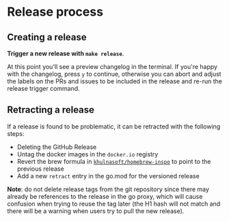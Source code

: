 # Release process


## Creating a release

**Trigger a new release with `make release`**. 

At this point you'll see a preview changelog in the terminal. If you're happy with the 
changelog, press `y` to continue, otherwise you can abort and adjust the labels on the 
PRs and issues to be included in the release and re-run the release trigger command.


## Retracting a release

If a release is found to be problematic, it can be retracted with the following steps:

- Deleting the GitHub Release
- Untag the docker images in the `docker.io` registry
- Revert the brew formula in [`khulnasoft/homebrew-inspo`](https://github.com/khulnasoft/homebrew-inspo) to point to the previous release
- Add a new `retract` entry in the go.mod for the versioned release

**Note**: do not delete release tags from the git repository since there may already be references to the release
in the go proxy, which will cause confusion when trying to reuse the tag later (the H1 hash will not match and there
will be a warning when users try to pull the new release).
